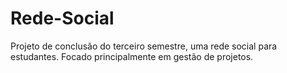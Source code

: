 # Rede-Social
Projeto de conclusão do terceiro semestre, uma rede social para estudantes.
Focado principalmente em gestão de projetos.
